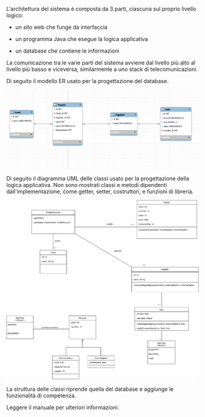 L'architettura del sistema è composta da 3 parti, ciascuna sul proprio livello logico:

- un sito web che funge da interfaccia

- un programma Java che esegue la logica applicativa

- un database che contiene le informazioni

La comunicazione tra le varie parti del sistema avviene dal livello più alto al livello più basso e viceversa, similarmente a uno stack di telecomunicazioni. 

Di seguito il modello ER usato per la progettazione del database.

![](doc/er.png)



Di seguito il diagramma UML delle classi usato per la progettazione della logica applicativa. Non sono mostrati classi e metodi dipendenti dall'implementazione, come getter, setter, costruttori, e funzioni di libreria.

![](doc/classi.png)

La struttura delle classi riprende quella del database e aggiunge le funzionalità di competenza.

Leggere il manuale per ulteriori informazioni.
